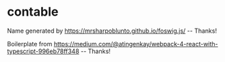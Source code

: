 # contable

Name generated by https://mrsharpoblunto.github.io/foswig.js/ -- Thanks!

Boilerplate from https://medium.com/@atingenkay/webpack-4-react-with-typescript-996eb78ff348 -- Thanks!
